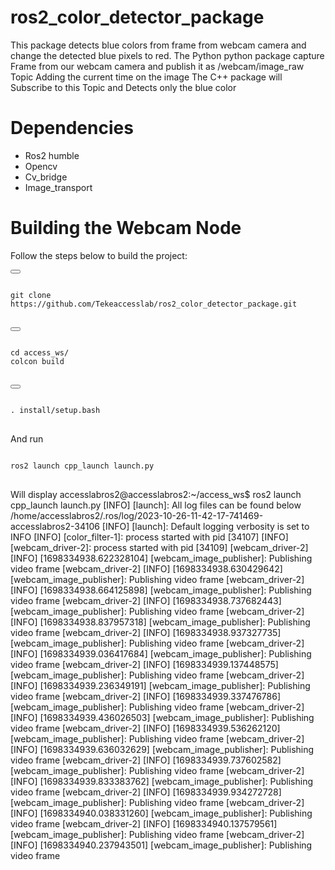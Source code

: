 # ros2_color_detector_package
This package detects blue colors from frame from webcam camera and change the detected blue pixels to red. 
The Python python package capture Frame from our webcam camera and publish it as /webcam/image_raw Topic  Adding the current time on the image 
The C++ package will Subscribe to this Topic and Detects only the blue color 

# Dependencies
  * Ros2 humble
  * Opencv
  * Cv_bridge
  * Image_transport

# Building the Webcam Node
  Follow the steps below to build the project:

<button class="btn" data-clipboard-target="#code-snippet"></button>

<pre>
<code>
git clone https://github.com/Tekeaccesslab/ros2_color_detector_package.git
</code>
</pre>


<button class="btn" data-clipboard-target="#code-snippet"></button>

<pre>
<code>
cd access_ws/
colcon build
</code>
</pre>

<button class="btn" data-clipboard-target="#code-snippet"></button>

<pre>
<code>
. install/setup.bash
</code>
</pre>

And run 
<pre>
<code>
ros2 launch cpp_launch launch.py
</code>
</pre>


Will display
accesslabros2@accesslabros2:~/access_ws$ ros2 launch cpp_launch launch.py
[INFO] [launch]: All log files can be found below /home/accesslabros2/.ros/log/2023-10-26-11-42-17-741469-accesslabros2-34106
[INFO] [launch]: Default logging verbosity is set to INFO
[INFO] [color_filter-1]: process started with pid [34107]
[INFO] [webcam_driver-2]: process started with pid [34109]
[webcam_driver-2] [INFO] [1698334938.622328104] [webcam_image_publisher]: Publishing video frame
[webcam_driver-2] [INFO] [1698334938.630429642] [webcam_image_publisher]: Publishing video frame
[webcam_driver-2] [INFO] [1698334938.664125898] [webcam_image_publisher]: Publishing video frame
[webcam_driver-2] [INFO] [1698334938.737682443] [webcam_image_publisher]: Publishing video frame
[webcam_driver-2] [INFO] [1698334938.837957318] [webcam_image_publisher]: Publishing video frame
[webcam_driver-2] [INFO] [1698334938.937327735] [webcam_image_publisher]: Publishing video frame
[webcam_driver-2] [INFO] [1698334939.036417684] [webcam_image_publisher]: Publishing video frame
[webcam_driver-2] [INFO] [1698334939.137448575] [webcam_image_publisher]: Publishing video frame
[webcam_driver-2] [INFO] [1698334939.236349191] [webcam_image_publisher]: Publishing video frame
[webcam_driver-2] [INFO] [1698334939.337476786] [webcam_image_publisher]: Publishing video frame
[webcam_driver-2] [INFO] [1698334939.436026503] [webcam_image_publisher]: Publishing video frame
[webcam_driver-2] [INFO] [1698334939.536262120] [webcam_image_publisher]: Publishing video frame
[webcam_driver-2] [INFO] [1698334939.636032629] [webcam_image_publisher]: Publishing video frame
[webcam_driver-2] [INFO] [1698334939.737602582] [webcam_image_publisher]: Publishing video frame
[webcam_driver-2] [INFO] [1698334939.833383762] [webcam_image_publisher]: Publishing video frame
[webcam_driver-2] [INFO] [1698334939.934272728] [webcam_image_publisher]: Publishing video frame
[webcam_driver-2] [INFO] [1698334940.038331260] [webcam_image_publisher]: Publishing video frame
[webcam_driver-2] [INFO] [1698334940.137579561] [webcam_image_publisher]: Publishing video frame
[webcam_driver-2] [INFO] [1698334940.237943501] [webcam_image_publisher]: Publishing video frame




